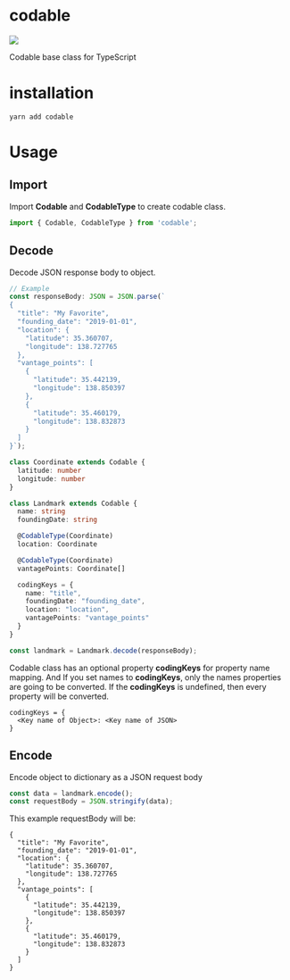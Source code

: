 # codable
<a href="https://www.npmjs.com/package/codable">
  <img src="https://img.shields.io/npm/dw/codable.svg" />
</a>

Codable base class for TypeScript


# installation

```
yarn add codable
```

# Usage

## Import
Import **Codable** and **CodableType** to create codable class.
```typescript
import { Codable, CodableType } from 'codable';
```

## Decode
Decode JSON response body to object.
```typescript
// Example
const responseBody: JSON = JSON.parse(`
{
  "title": "My Favorite",
  "founding_date": "2019-01-01",
  "location": {
    "latitude": 35.360707,
    "longitude": 138.727765
  },
  "vantage_points": [
    {
      "latitude": 35.442139,
      "longitude": 138.850397
    },
    {
      "latitude": 35.460179,
      "longitude": 138.832873
    }
  ]
}`);

class Coordinate extends Codable {
  latitude: number
  longitude: number
}

class Landmark extends Codable {
  name: string
  foundingDate: string

  @CodableType(Coordinate)
  location: Coordinate

  @CodableType(Coordinate)
  vantagePoints: Coordinate[]

  codingKeys = {
    name: "title",
    foundingDate: "founding_date",
    location: "location",
    vantagePoints: "vantage_points"
  }
}

const landmark = Landmark.decode(responseBody);
```

Codable class has an optional property **codingKeys** for property name mapping. And If you set names to **codingKeys**, only the names properties are going to be converted. If the **codingKeys** is undefined, then every property will be converted.

```
codingKeys = {
  <Key name of Object>: <Key name of JSON>
}
```

## Encode
Encode object to dictionary as a JSON request body
```typescript
const data = landmark.encode();
const requestBody = JSON.stringify(data);
```

This example requestBody will be:
```
{
  "title": "My Favorite",
  "founding_date": "2019-01-01",
  "location": {
    "latitude": 35.360707,
    "longitude": 138.727765
  },
  "vantage_points": [
    {
      "latitude": 35.442139,
      "longitude": 138.850397
    },
    {
      "latitude": 35.460179,
      "longitude": 138.832873
    }
  ]
}
```
